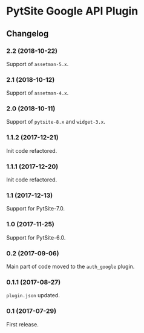 # PytSite Google API Plugin


## Changelog


### 2.2 (2018-10-22)

Support of `assetman-5.x`.


### 2.1 (2018-10-12)

Support of `assetman-4.x`.


### 2.0 (2018-10-11)

Support of `pytsite-8.x` and `widget-3.x`.


### 1.1.2 (2017-12-21)

Init code refactored.


### 1.1.1 (2017-12-20)

Init code refactored.


### 1.1 (2017-12-13)

Support for PytSite-7.0.


### 1.0 (2017-11-25)

Support for PytSite-6.0.


### 0.2 (2017-09-06)

Main part of code moved to the `auth_google` plugin.


### 0.1.1 (2017-08-27)

`plugin.json` updated.


### 0.1 (2017-07-29)

First release.
